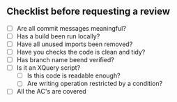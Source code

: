 ## Checklist before requesting a review
- [ ] Are all commit messages meaningful?
- [ ] Has a build been run locally?
- [ ] Have all unused imports been removed?
- [ ] Have you checks the code is clean and tidy?
- [ ] Has branch name beend verified?
- [ ] Is it an XQuery script?
    - [ ] Is this code is readable enough?
    - [ ] Are writing operation restricted by a condition?
- [ ] All the AC's are covered

